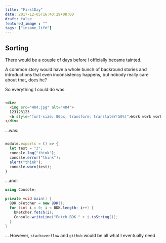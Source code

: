 ```yaml
---
title: "FirstDay"
date: 2017-12-05T16:40:29+08:00
draft: false
featured_image : ""
tags: ["insane_life"]
---
```


## Sorting

There would be a couple of days before I officially became tainted.

A common story would have a whole bunch of backround stories and introductions that even inconsistency happens, but nobody really care about that, does he?

So everything I could do was:

``` html

<div>
  <img src="404.jpg" alt="404">
  123123123
  <b style="font-size: 80px; transform: translateY(50%)">Work work work</b>
</div>

```

...was: 

``` javascript

module.exports = () => {
  let test = "3";
  conosle.log("think");
  conosle.error("think");
  alert("think");
  conosle.warn(test);
}

```

...and: 

``` C#
using Console;

private void main() {
  BDK bFetcher = new BDK();
  for (int i = 0; i < BDK.length; i++) {
    bFetcher.fetch(i);
    Console.writeLine("Fetch BDK " + i.toString());
  }
}
```

... However, `stackoverflow` and `github` would be all what I eventually need.
